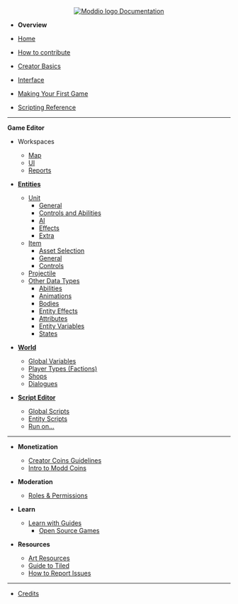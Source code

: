 <!-- docs/_sidebar.md -->

<center>
<a href="https://docs.modd.io">
  <img src="https://www.modd.io/_next/static/media/logo.08e05f95.svg" alt="Moddio logo" style="margin-right: auto;">
  Documentation
</a>
</center>


<!-- markdownlint-disable-next-line MD041 -->
* **Overview**

* [Home](/)
* [How to contribute](how-to-contribute.md)
* [Creator Basics](/overview/overview.md)
* [Interface](overview/interface.md)
* [Making Your First Game](first-game/first-game-tutorial.md)
* [Scripting Reference](https://www.modd.io/docs)
---
**Game Editor**

  * Workspaces
    * [Map](workspaces/map-editor.md)
    * [UI](workspaces/UI-editor.md)
    * [Reports](workspaces/reports.md)

* **[Entities](using-scripts/entity-types/entity-types.md)**
  * [Unit](using-scripts/entity-types/unit.md)
    * [General](using-scripts/entity-types/unit?id=general)
    * [Controls and Abilities](using-scripts/entity-types/unit?id=controls-and-abilities)
    * [AI](using-scripts/entity-types/unit?id=ai)
    * [Effects](using-scripts/entity-types/unit?id=effects)      
    * [Extra](using-scripts/entity-types/unit?id=extra)
  * [Item](using-scripts/entity-types/item.md)
    * [Asset Selection](using-scripts/entity-types/item?id=asset-selection)
    * [General](using-scripts/entity-types/item?id=general)
    * [Controls](using-scripts/entity-types/item?id=controls)
  * [Projectile](using-scripts/entity-types/projectile.md)
  * [Other Data Types](using-scripts/animations/animations.md)
    * [Abilities](using-scripts/abilities/abilities.md)
    * [Animations](using-scripts/animations/animations.md)
    * [Bodies](using-scripts/bodies/bodies.md)
    * [Entity Effects](using-scripts/entity-effects/entity-effects.md)
    * [Attributes](using-scripts/attributes/attributes.md)
    * [Entity Variables](using-scripts/entity-variables/entity-variables.md)
    * [States](using-scripts/states/states.md)
* **[World](using-scripts/world/world.md)**
  * [Global Variables](using-scripts/world/global-variables.md)
  * [Player Types (Factions)](using-scripts/world/player-types.md)
  * [Shops](using-scripts/world/shops.md)
  * [Dialogues](using-scripts/world/dialogues.md)

* **[Script Editor](using-scripts/script-editor/script-editor.md)**
  * [Global Scripts](using-scripts/script-editor/script-editor.md)
  * [Entity Scripts](using-scripts/script-editor/entity-scripts.md)
  * [Run on...](using-scripts/script-editor/run-on.md)

---

* **Monetization**
  * [Creator Coins Guidelines](monetization/creator-coin-guideline.md)
  * [Intro to Modd Coins](monetization/intro-to-coins.md)

* **Moderation**
  * [Roles & Permissions](moderation/roles.md)

* **Learn**
  * [Learn with Guides](guides/guides.md)
    * [Open Source Games](guides/open-source.md)

* **Resources**
  * [Art Resources](more-resources/art-links.md)
  * [Guide to Tiled](more-resources/tiled.md)
  * [How to Report Issues](more-resources/report-issues.md)

---

* [Credits](credits.md)
